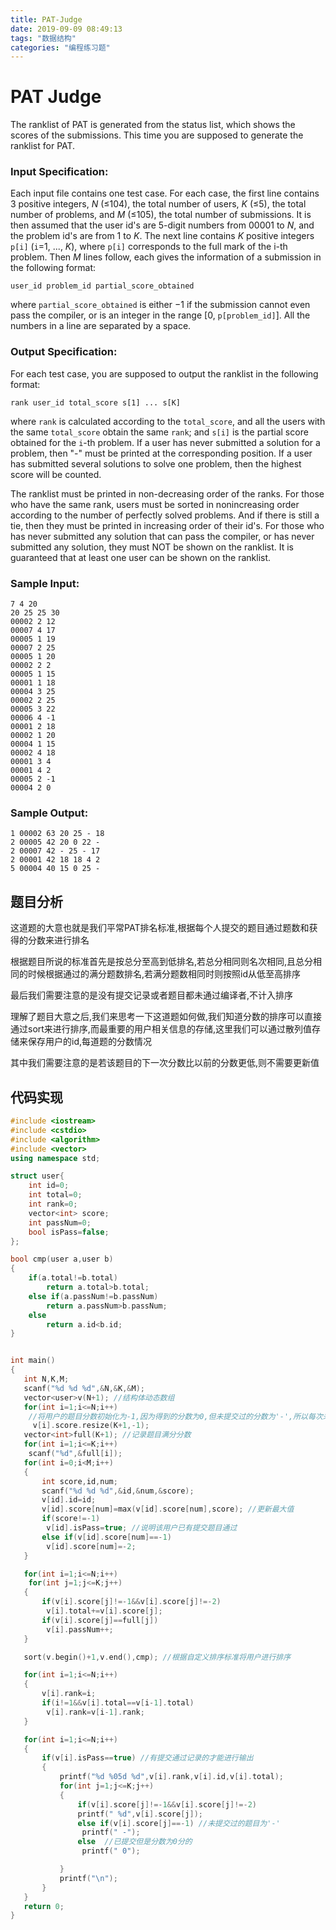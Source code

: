 ```yaml
---
title: PAT-Judge
date: 2019-09-09 08:49:13
tags: "数据结构"
categories: "编程练习题"
---
```


# PAT Judge

The ranklist of PAT is generated from the status list, which shows the scores of the submissions. This time you are supposed to generate the ranklist for PAT.

### Input Specification:

Each input file contains one test case. For each case, the first line contains 3 positive integers, *N* (≤104), the total number of users, *K* (≤5), the total number of problems, and *M* (≤105), the total number of submissions. It is then assumed that the user id's are 5-digit numbers from 00001 to *N*, and the problem id's are from 1 to *K*. The next line contains *K* positive integers `p[i]` (`i`=1, ..., *K*), where `p[i]` corresponds to the full mark of the i-th problem. Then *M* lines follow, each gives the information of a submission in the following format:

```
user_id problem_id partial_score_obtained
```

where `partial_score_obtained` is either −1 if the submission cannot even pass the compiler, or is an integer in the range [0, `p[problem_id]`]. All the numbers in a line are separated by a space.

### Output Specification:

For each test case, you are supposed to output the ranklist in the following format:

```
rank user_id total_score s[1] ... s[K]
```

where `rank` is calculated according to the `total_score`, and all the users with the same `total_score` obtain the same `rank`; and `s[i]` is the partial score obtained for the `i`-th problem. If a user has never submitted a solution for a problem, then "-" must be printed at the corresponding position. If a user has submitted several solutions to solve one problem, then the highest score will be counted.

The ranklist must be printed in non-decreasing order of the ranks. For those who have the same rank, users must be sorted in nonincreasing order according to the number of perfectly solved problems. And if there is still a tie, then they must be printed in increasing order of their id's. For those who has never submitted any solution that can pass the compiler, or has never submitted any solution, they must NOT be shown on the ranklist. It is guaranteed that at least one user can be shown on the ranklist.

### Sample Input:

```in
7 4 20
20 25 25 30
00002 2 12
00007 4 17
00005 1 19
00007 2 25
00005 1 20
00002 2 2
00005 1 15
00001 1 18
00004 3 25
00002 2 25
00005 3 22
00006 4 -1
00001 2 18
00002 1 20
00004 1 15
00002 4 18
00001 3 4
00001 4 2
00005 2 -1
00004 2 0
```

### Sample Output:

```out
1 00002 63 20 25 - 18
2 00005 42 20 0 22 -
2 00007 42 - 25 - 17
2 00001 42 18 18 4 2
5 00004 40 15 0 25 -
```

## 题目分析

这道题的大意也就是我们平常PAT排名标准,根据每个人提交的题目通过题数和获得的分数来进行排名

根据题目所说的标准首先是按总分至高到低排名,若总分相同则名次相同,且总分相同的时候根据通过的满分题数排名,若满分题数相同时则按照id从低至高排序

最后我们需要注意的是没有提交记录或者题目都未通过编译者,不计入排序

理解了题目大意之后,我们来思考一下这道题如何做,我们知道分数的排序可以直接通过sort来进行排序,而最重要的用户相关信息的存储,这里我们可以通过散列值存储来保存用户的id,每道题的分数情况

其中我们需要注意的是若该题目的下一次分数比以前的分数更低,则不需要更新值

## 代码实现

```c++
#include <iostream>
#include <cstdio>
#include <algorithm>
#include <vector>
using namespace std;

struct user{
    int id=0;
    int total=0;
    int rank=0;
    vector<int> score;
    int passNum=0;
    bool isPass=false;
};

bool cmp(user a,user b)
{
    if(a.total!=b.total)
        return a.total>b.total;
    else if(a.passNum!=b.passNum)
        return a.passNum>b.passNum;
    else
        return a.id<b.id;
}


int main()
{
   int N,K,M;
   scanf("%d %d %d",&N,&K,&M);
   vector<user>v(N+1); //结构体动态数组
   for(int i=1;i<=N;i++)
    //将用户的题目分数初始化为-1,因为得到的分数为0,但未提交过的分数为'-',所以每次未通过的则置为-2
     v[i].score.resize(K+1,-1);
   vector<int>full(K+1); //记录题目满分分数
   for(int i=1;i<=K;i++)
    scanf("%d",&full[i]);
   for(int i=0;i<M;i++)
   {
       int score,id,num;
       scanf("%d %d %d",&id,&num,&score);
       v[id].id=id;
       v[id].score[num]=max(v[id].score[num],score); //更新最大值
       if(score!=-1)
        v[id].isPass=true; //说明该用户已有提交题目通过
       else if(v[id].score[num]==-1)
        v[id].score[num]=-2;
   }

   for(int i=1;i<=N;i++)
    for(int j=1;j<=K;j++)
   {
       if(v[i].score[j]!=-1&&v[i].score[j]!=-2)
        v[i].total+=v[i].score[j];
       if(v[i].score[j]==full[j])
        v[i].passNum++;
   }

   sort(v.begin()+1,v.end(),cmp); //根据自定义排序标准将用户进行排序

   for(int i=1;i<=N;i++)
   {
       v[i].rank=i;
       if(i!=1&&v[i].total==v[i-1].total)
        v[i].rank=v[i-1].rank;
   }

   for(int i=1;i<=N;i++)
   {
       if(v[i].isPass==true) //有提交通过记录的才能进行输出
       {
           printf("%d %05d %d",v[i].rank,v[i].id,v[i].total);
           for(int j=1;j<=K;j++)
           {
               if(v[i].score[j]!=-1&&v[i].score[j]!=-2)
               printf(" %d",v[i].score[j]);
               else if(v[i].score[j]==-1) //未提交过的题目为'-'
                printf(" -");
               else  //已提交但是分数为0分的
                printf(" 0");

           }
           printf("\n");
       }
   }
   return 0;
}

```

